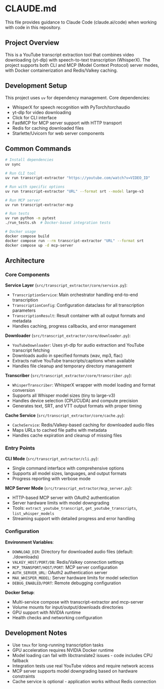 # CLAUDE.md

This file provides guidance to Claude Code (claude.ai/code) when working with code in this repository.

## Project Overview

This is a YouTube transcript extraction tool that combines video downloading (yt-dlp) with speech-to-text transcription (WhisperX). The project supports both CLI and MCP (Model Context Protocol) server modes, with Docker containerization and Redis/Valkey caching.

## Development Setup

This project uses `uv` for dependency management. Core dependencies:
- WhisperX for speech recognition with PyTorch/torchaudio
- yt-dlp for video downloading  
- Click for CLI interface
- FastMCP for MCP server support with HTTP transport
- Redis for caching downloaded files
- Starlette/Uvicorn for web server components

## Common Commands

```bash
# Install dependencies
uv sync

# Run CLI tool
uv run transcript-extractor "https://youtube.com/watch?v=VIDEO_ID"

# Run with specific options
uv run transcript-extractor "URL" --format srt --model large-v3

# Run MCP server
uv run transcript-extractor-mcp

# Run tests
uv run python -m pytest
./run_tests.sh  # Docker-based integration tests

# Docker usage
docker compose build
docker compose run --rm transcript-extractor "URL" --format srt
docker compose up -d mcp-server
```

## Architecture

### Core Components

**Service Layer** (`src/transcript_extractor/core/service.py`):
- `TranscriptionService`: Main orchestrator handling end-to-end transcription
- `TranscriptionConfig`: Configuration dataclass for all transcription parameters
- `TranscriptionResult`: Result container with all output formats and metadata
- Handles caching, progress callbacks, and error management

**Downloader** (`src/transcript_extractor/core/downloader.py`):
- `YouTubeDownloader`: Uses yt-dlp for audio extraction and YouTube transcript fetching
- Downloads audio in specified formats (wav, mp3, flac)
- Extracts native YouTube transcripts/captions when available
- Handles file cleanup and temporary directory management

**Transcriber** (`src/transcript_extractor/core/transcriber.py`):
- `WhisperTranscriber`: WhisperX wrapper with model loading and format conversion
- Supports all Whisper model sizes (tiny to large-v3)
- Handles device selection (CPU/CUDA) and compute precision
- Generates text, SRT, and VTT output formats with proper timing

**Cache Service** (`src/transcript_extractor/core/cache.py`):
- `CacheService`: Redis/Valkey-based caching for downloaded audio files
- Maps URLs to cached file paths with metadata
- Handles cache expiration and cleanup of missing files

### Entry Points

**CLI Mode** (`src/transcript_extractor/cli.py`):
- Single command interface with comprehensive options
- Supports all model sizes, languages, and output formats
- Progress reporting with verbose mode

**MCP Server Mode** (`src/transcript_extractor/mcp_server.py`):
- HTTP-based MCP server with OAuth2 authentication
- Server hardware limits with model downgrading
- Tools: `extract_youtube_transcript`, `get_youtube_transcripts`, `list_whisper_models`
- Streaming support with detailed progress and error handling

### Configuration

**Environment Variables**:
- `DOWNLOAD_DIR`: Directory for downloaded audio files (default: ./downloads)
- `VALKEY_HOST/PORT/DB`: Redis/Valkey connection settings
- `MCP_TRANSPORT/HOST/PORT`: MCP server configuration
- `AUTH_SERVER_URL`: OAuth2 authentication server
- `MAX_WHISPER_MODEL`: Server hardware limits for model selection
- `DEBUG_ENABLED/PORT`: Remote debugging configuration

**Docker Setup**:
- Multi-service compose with transcript-extractor and mcp-server
- Volume mounts for input/output/downloads directories
- GPU support with NVIDIA runtime
- Health checks and networking configuration

## Development Notes

- Use `tmux` for long-running transcription tasks
- GPU acceleration requires NVIDIA Docker runtime
- Model loading can fail with libctranslate2 issues - code includes CPU fallback
- Integration tests use real YouTube videos and require network access
- MCP server supports model downgrading based on hardware constraints
- Cache service is optional - application works without Redis connection